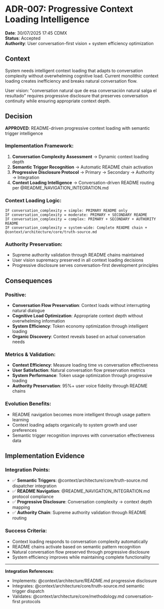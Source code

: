 # ADR-007: Progressive Context Loading Intelligence

**Date**: 30/07/2025 17:45 CDMX  
**Status**: Accepted  
**Authority**: User conversation-first vision + system efficiency optimization

## Context

System needs intelligent context loading that adapts to conversation complexity without overwhelming cognitive load. Current monolithic context loading creates inefficiency and breaks natural conversation flow.

User vision: "conversation natural que de esa conversación natural salga el resultado" requires progressive disclosure that preserves conversation continuity while ensuring appropriate context depth.

## Decision

**APPROVED**: README-driven progressive context loading with semantic trigger intelligence

### Implementation Framework:
1. **Conversation Complexity Assessment** → Dynamic context loading depth
2. **Semantic Trigger Recognition** → Automatic README chain activation  
3. **Progressive Disclosure Protocol** → Primary → Secondary → Authority → Integration
4. **Context Loading Intelligence** → Conversation-driven README routing per @README_NAVIGATION_INTEGRATION.md

### Context Loading Logic:
```
IF conversation_complexity = simple: PRIMARY README only
IF conversation_complexity = moderate: PRIMARY + SECONDARY README  
IF conversation_complexity = complex: PRIMARY + SECONDARY + AUTHORITY README
IF conversation_complexity = system-wide: Complete README chain + @context/architecture/core/truth-source.md
```

### Authority Preservation:
- Supreme authority validation through README chains maintained
- User vision supremacy preserved in all context loading decisions
- Progressive disclosure serves conversation-first development principles

## Consequences

### Positive:
- **Conversation Flow Preservation**: Context loads without interrupting natural dialogue
- **Cognitive Load Optimization**: Appropriate context depth without overwhelming information
- **System Efficiency**: Token economy optimization through intelligent loading
- **Organic Discovery**: Context reveals based on actual conversation needs

### Metrics & Validation:
- **Context Efficiency**: Measure loading time vs conversation effectiveness
- **User Satisfaction**: Natural conversation flow preservation metrics
- **System Performance**: Token usage optimization through progressive loading
- **Authority Preservation**: 95%+ user voice fidelity through README chains

### Evolution Benefits:
- README navigation becomes more intelligent through usage pattern learning
- Context loading adapts organically to system growth and user preferences
- Semantic trigger recognition improves with conversation effectiveness data

## Implementation Evidence

### Integration Points:
- ✅ **Semantic Triggers**: @context/architecture/core/truth-source.md dispatcher integration
- ✅ **README Navigation**: @README_NAVIGATION_INTEGRATION.md protocol compliance
- ✅ **Progressive Disclosure**: Conversation complexity → context depth mapping
- ✅ **Authority Chain**: Supreme authority validation through README routing

### Success Criteria:
- Context loading responds to conversation complexity automatically
- README chains activate based on semantic pattern recognition
- Natural conversation flow preserved through progressive disclosure
- System efficiency improves while maintaining complete functionality

---

**Integration References**:
- Implements: @context/architecture/README.md progressive disclosure
- Integrates: @context/architecture/core/truth-source.md semantic trigger dispatch
- Validates: @context/architecture/core/methodology.md conversation-first protocols